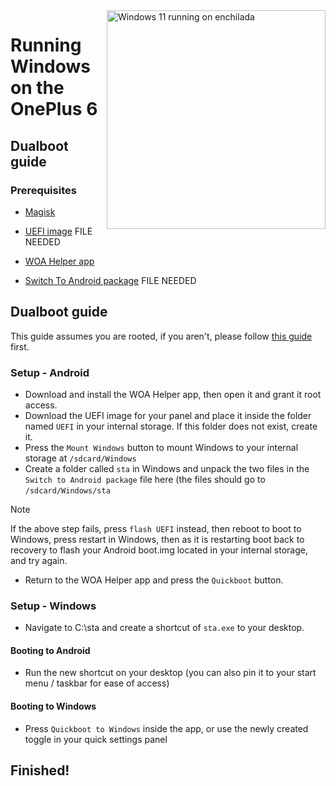 <img align="right" src="https://github.com/n00b69/woaenchilada/blob/main/enchilada.png" width="350" alt="Windows 11 running on enchilada">

# Running Windows on the OnePlus 6

## Dualboot guide

### Prerequisites
- [Magisk](https://github.com/topjohnwu/Magisk/releases/latest)

- [UEFI image]() FILE NEEDED

- [WOA Helper app](https://github.com/n00b69/woaberyllium/releases/download/Dualboot/woahelper.apk)

- [Switch To Android package]() FILE NEEDED

## Dualboot guide

This guide assumes you are rooted, if you aren't, please follow [this guide](root.md) first.

### Setup - Android

- Download and install the WOA Helper app, then open it and grant it root access.
- Download the UEFI image for your panel and place it inside the folder named `UEFI` in your internal storage. If this folder does not exist, create it.
- Press the `Mount Windows` button to mount Windows to your internal storage at `/sdcard/Windows`
- Create a folder called `sta` in Windows and unpack the two files in the `Switch to Android package` file here (the files should go to `/sdcard/Windows/sta`
> [!Note]
> If the above step fails, press `flash UEFI` instead, then reboot to boot to Windows, press restart in Windows, then as it is restarting boot back to recovery to flash your Android boot.img located in your internal storage, and try again.
- Return to the WOA Helper app and press the `Quickboot` button.

### Setup - Windows
- Navigate to C:\sta and create a shortcut of `sta.exe` to your desktop.

#### Booting to Android
- Run the new shortcut on your desktop (you can also pin it to your start menu / taskbar for ease of access)

#### Booting to Windows
- Press `Quickboot to Windows` inside the app, or use the newly created toggle in your quick settings panel
  
## Finished!




















